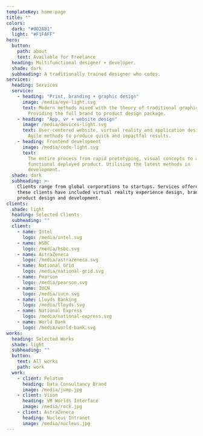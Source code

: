 ```yaml
---
templateKey: home-page
title: ""
colors:
  dark: "#002AB1"
  light: "#F1FAFF"
hero:
  button:
    path: about
    text: Available for Freelance
  heading: Multifunctional designer + developer.
  shade: dark
  subheading: A traditionally trained designer who codes.
services:
  heading: Services
  service:
    - heading: "Print, branding + graphic design"
      image: /media/eye-light.svg
      text: Modern methods mixed with the theory of traditional graphic design.
        Providing the full brand to product design package.
    - heading: "App, vr + website design"
      image: /media/devices-light.svg
      text: User-centered website, virtual reality and application design. Using
        Agile methods to produce quick and impactful results.
    - heading: Frontend development
      image: /media/code-light.svg
      text:
        The entire process from rapid prototyping, visual concepts to a fully
        functional deployed product. Utilising the latest methods in
        development.
  shade: dark
  subheading: >-
    Clients range from global corporations to startups. Services offered to
    these clients have included virtual reality experience design, branding,
    product design and development.
clients:
  shade: light
  heading: Selected Clients
  subheading: ""
  client:
    - name: Intel
      logo: /media/intel.svg
    - name: HSBC
      logo: /media/hsbc.svg
    - name: AstraZeneca
      logo: /media/astrazeneca.svg
    - name: National Grid
      logo: /media/national-grid.svg
    - name: Pearson
      logo: /media/pearson.svg
    - name: IUCN
      logo: /media/iucn.svg
    - name: Lloyds Banking
      logo: /media/lloyds.svg
    - name: National Express
      logo: /media/national-express.svg
    - name: World Bank
      logo: /media/world-bank.svg
works:
  heading: Selected Works
  shade: light
  subheading: ""
  button:
    text: All works
    path: work
  work:
    - client: Pelatum
      heading: Data Consultancy Brand
      image: /media/jump.jpg
    - client: Viion
      heading: VR Worlds Interface
      image: /media/rock.jpg
    - client: AstraZeneca
      heading: Nucleus Intranet
      image: /media/nucleus.jpg
---
```

